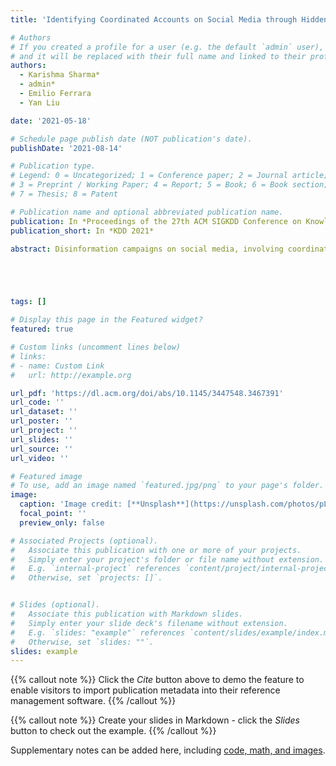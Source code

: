 ```yaml
---
title: 'Identifying Coordinated Accounts on Social Media through Hidden Influence and Group Behaviours'

# Authors
# If you created a profile for a user (e.g. the default `admin` user), write the username (folder name) here
# and it will be replaced with their full name and linked to their profile.
authors:
  - Karishma Sharma*
  - admin*
  - Emilio Ferrara
  - Yan Liu

date: '2021-05-18'

# Schedule page publish date (NOT publication's date).
publishDate: '2021-08-14'

# Publication type.
# Legend: 0 = Uncategorized; 1 = Conference paper; 2 = Journal article;
# 3 = Preprint / Working Paper; 4 = Report; 5 = Book; 6 = Book section;
# 7 = Thesis; 8 = Patent

# Publication name and optional abbreviated publication name.
publication: In *Proceedings of the 27th ACM SIGKDD Conference on Knowledge Discovery and Data Mining*
publication_short: In *KDD 2021*

abstract: Disinformation campaigns on social media, involving coordinated activities from malicious accounts towards manipulating public opinion, have become increasingly prevalent. Existing approaches to detect coordinated accounts either make very strict assumptions about coordinated behaviours, or require part of the malicious accounts in the coordinated group to be revealed in order to detect the rest. To address these drawbacks, we propose a generative model, AMDN-HAGE (Attentive Mixture Density Network with Hidden Account Group Estimation) which jointly models account activities and hidden group behaviours based on Temporal Point Processes (TPP) and Gaussian Mixture Model (GMM), to capture inherent characteristics of coordination which is, accounts that coordinate must strongly influence each other's activities, and collectively appear anomalous from normal accounts. To address the challenges of optimizing the proposed model, we provide a bilevel optimization algorithm with theoretical guarantee on convergence. We verified the effectiveness of the proposed method and training algorithm on real-world social network data collected from Twitter related to coordinated campaigns from Russia's Internet Research Agency targeting the 2016 U.S. Presidential Elections, and to identify coordinated campaigns related to the COVID-19 pandemic. Leveraging the learned model, we find that the average influence between coordinated account pairs is the highest. On COVID-19, we found coordinated group spreading anti-vaccination, anti-masks conspiracies that suggest the pandemic is a hoax and political scam.





tags: []

# Display this page in the Featured widget?
featured: true

# Custom links (uncomment lines below)
# links:
# - name: Custom Link
#   url: http://example.org

url_pdf: 'https://dl.acm.org/doi/abs/10.1145/3447548.3467391'
url_code: ''
url_dataset: ''
url_poster: ''
url_project: ''
url_slides: ''
url_source: ''
url_video: ''

# Featured image
# To use, add an image named `featured.jpg/png` to your page's folder.
image:
  caption: 'Image credit: [**Unsplash**](https://unsplash.com/photos/pLCdAaMFLTE)'
  focal_point: ''
  preview_only: false

# Associated Projects (optional).
#   Associate this publication with one or more of your projects.
#   Simply enter your project's folder or file name without extension.
#   E.g. `internal-project` references `content/project/internal-project/index.md`.
#   Otherwise, set `projects: []`.


# Slides (optional).
#   Associate this publication with Markdown slides.
#   Simply enter your slide deck's filename without extension.
#   E.g. `slides: "example"` references `content/slides/example/index.md`.
#   Otherwise, set `slides: ""`.
slides: example
---
```


{{% callout note %}}
Click the _Cite_ button above to demo the feature to enable visitors to import publication metadata into their reference management software.
{{% /callout %}}

{{% callout note %}}
Create your slides in Markdown - click the _Slides_ button to check out the example.
{{% /callout %}}

Supplementary notes can be added here, including [code, math, and images](https://wowchemy.com/docs/writing-markdown-latex/).
